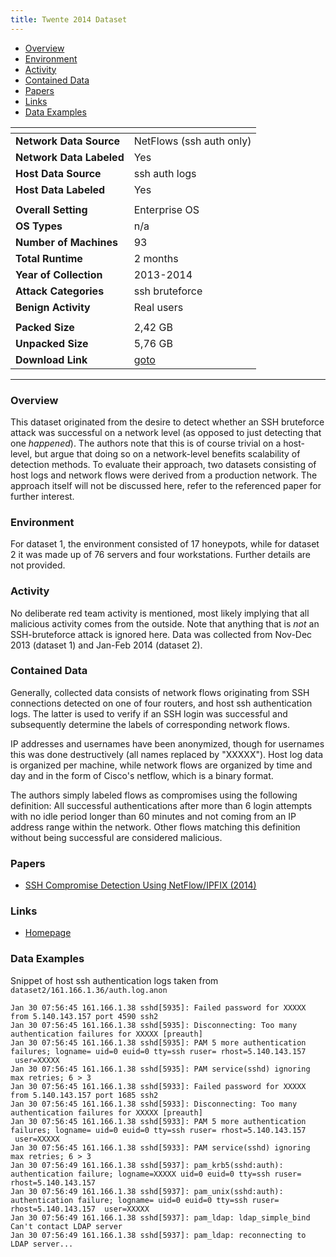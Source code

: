 ```yaml
---
title: Twente 2014 Dataset
---
```


- [Overview](#overview)
- [Environment](#environment)
- [Activity](#activity)
- [Contained Data](#contained-data)
- [Papers](#papers)
- [Links](#links)
- [Data Examples](#data-examples)

| <!-- -->                 | <!-- -->                                                      |
|--------------------------|---------------------------------------------------------------|
| **Network Data Source**  | NetFlows (ssh auth only)                                      |
| **Network Data Labeled** | Yes                                                           |
| **Host Data Source**     | ssh auth logs                                                 |
| **Host Data Labeled**    | Yes                                                           |
|                          |                                                               |
| **Overall Setting**      | Enterprise OS                                                 |
| **OS Types**             | n/a                                                           |
| **Number of Machines**   | 93                                                            |
| **Total Runtime**        | 2 months                                                      |
| **Year of Collection**   | 2013-2014                                                     |
| **Attack Categories**    | ssh bruteforce                                                |
| **Benign Activity**      | Real users                                                    |
|                          |                                                               |
| **Packed Size**          | 2,42 GB                                                       |
| **Unpacked Size**        | 5,76 GB                                                       |
| **Download Link**        | [goto](https://www.simpleweb.org/wiki/index.php/SSH_datasets) |

***

### Overview

This dataset originated from the desire to detect whether an SSH bruteforce attack was successful on a network level (as
opposed to just detecting that one *happened*).
The authors note that this is of course trivial on a host-level, but argue that doing so on a network-level benefits
scalability of detection methods.
To evaluate their approach, two datasets consisting of host logs and network flows were derived from a production
network.
The approach itself will not be discussed here, refer to the referenced paper for further interest.

### Environment

For dataset 1, the environment consisted of 17 honeypots, while for dataset 2 it was made up of 76 servers and four
workstations.
Further details are not provided.

### Activity

No deliberate red team activity is mentioned, most likely implying that all malicious activity comes from the outside.
Note that anything that is *not* an SSH-bruteforce attack is ignored here.
Data was collected from Nov-Dec 2013 (dataset 1) and Jan-Feb 2014 (dataset 2).

### Contained Data

Generally, collected data consists of network flows originating from SSH connections detected on one of four routers,
and host ssh authentication logs.
The latter is used to verify if an SSH login was successful and subsequently determine the labels of corresponding
network flows.

IP addresses and usernames have been anonymized, though for usernames this was done destructively (all names replaced
by "XXXXX").
Host log data is organized per machine, while network flows are organized by time and day and in the form of Cisco's
netflow, which is a binary format.

The authors simply labeled flows as compromises using the following definition:
All successful authentications after more than 6 login attempts with no idle period longer than 60 minutes and not
coming from an IP address range within the network.
Other flows matching this definition without being successful are considered malicious.

### Papers

- [SSH Compromise Detection Using NetFlow/IPFIX (2014)](https://doi.org/10.1145/2677046.2677050)

### Links

- [Homepage](https://www.simpleweb.org/wiki/index.php/SSH_datasets.html)

### Data Examples

Snippet of host ssh authentication logs taken from `dataset2/161.166.1.36/auth.log.anon`

```
Jan 30 07:56:45 161.166.1.38 sshd[5935]: Failed password for XXXXX from 5.140.143.157 port 4590 ssh2
Jan 30 07:56:45 161.166.1.38 sshd[5935]: Disconnecting: Too many authentication failures for XXXXX [preauth]
Jan 30 07:56:45 161.166.1.38 sshd[5935]: PAM 5 more authentication failures; logname= uid=0 euid=0 tty=ssh ruser= rhost=5.140.143.157  user=XXXXX
Jan 30 07:56:45 161.166.1.38 sshd[5935]: PAM service(sshd) ignoring max retries; 6 > 3
Jan 30 07:56:45 161.166.1.38 sshd[5933]: Failed password for XXXXX from 5.140.143.157 port 1685 ssh2
Jan 30 07:56:45 161.166.1.38 sshd[5933]: Disconnecting: Too many authentication failures for XXXXX [preauth]
Jan 30 07:56:45 161.166.1.38 sshd[5933]: PAM 5 more authentication failures; logname= uid=0 euid=0 tty=ssh ruser= rhost=5.140.143.157  user=XXXXX
Jan 30 07:56:45 161.166.1.38 sshd[5933]: PAM service(sshd) ignoring max retries; 6 > 3
Jan 30 07:56:49 161.166.1.38 sshd[5937]: pam_krb5(sshd:auth): authentication failure; logname=XXXXX uid=0 euid=0 tty=ssh ruser= rhost=5.140.143.157
Jan 30 07:56:49 161.166.1.38 sshd[5937]: pam_unix(sshd:auth): authentication failure; logname= uid=0 euid=0 tty=ssh ruser= rhost=5.140.143.157  user=XXXXX
Jan 30 07:56:49 161.166.1.38 sshd[5937]: pam_ldap: ldap_simple_bind Can't contact LDAP server
Jan 30 07:56:49 161.166.1.38 sshd[5937]: pam_ldap: reconnecting to LDAP server...
```